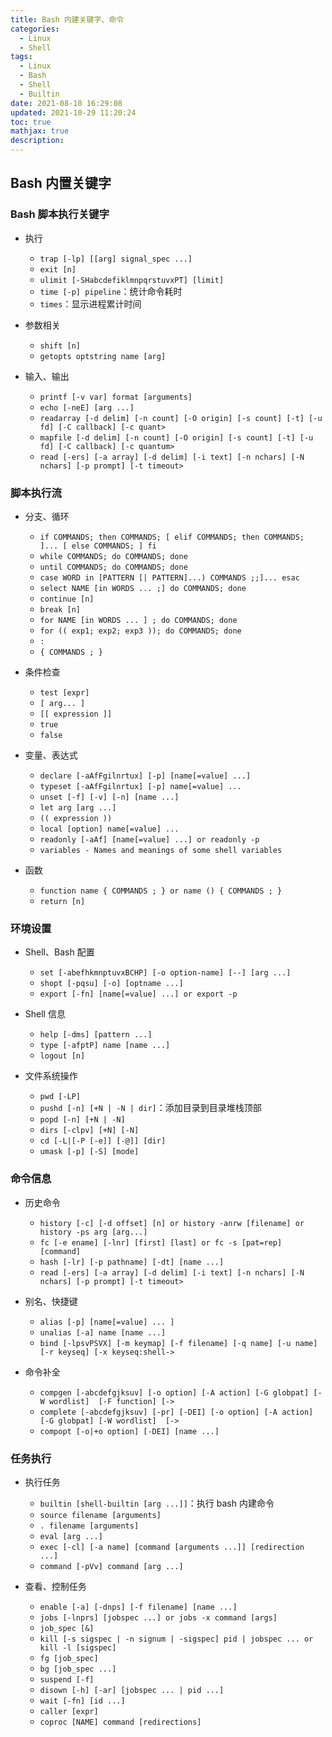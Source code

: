 ```yaml
---
title: Bash 内建关键字、命令
categories:
  - Linux
  - Shell
tags:
  - Linux
  - Bash
  - Shell
  - Builtin
date: 2021-08-10 16:29:08
updated: 2021-10-29 11:20:24
toc: true
mathjax: true
description: 
---
```


##	Bash 内置关键字

###	Bash 脚本执行关键字

-	执行
	-	`trap [-lp] [[arg] signal_spec ...]`
	-	`exit [n]`
	-	`ulimit [-SHabcdefiklmnpqrstuvxPT] [limit]`
	-	`time [-p] pipeline`：统计命令耗时
	-	`times`：显示进程累计时间

-	参数相关
	-	`shift [n]`
	-	`getopts optstring name [arg]`

-	输入、输出
	-	`printf [-v var] format [arguments]`
	-	`echo [-neE] [arg ...]`
	-	`readarray [-d delim] [-n count] [-O origin] [-s count] [-t] [-u fd] [-C callback] [-c quant>`
	-	`mapfile [-d delim] [-n count] [-O origin] [-s count] [-t] [-u fd] [-C callback] [-c quantum>`
	-	`read [-ers] [-a array] [-d delim] [-i text] [-n nchars] [-N nchars] [-p prompt] [-t timeout>`

###	脚本执行流

-	分支、循环
	-	`if COMMANDS; then COMMANDS; [ elif COMMANDS; then COMMANDS; ]... [ else COMMANDS; ] fi`
	-	`while COMMANDS; do COMMANDS; done`
	-	`until COMMANDS; do COMMANDS; done`
	-	`case WORD in [PATTERN [| PATTERN]...) COMMANDS ;;]... esac`
	-	`select NAME [in WORDS ... ;] do COMMANDS; done`
	-	`continue [n]`
	-	`break [n]`
	-	`for NAME [in WORDS ... ] ; do COMMANDS; done`
	-	`for (( exp1; exp2; exp3 )); do COMMANDS; done`
	-	`:`
	-	`{ COMMANDS ; }`

-	条件检查
	-	`test [expr]`
	-	`[ arg... ]`
	-	`[[ expression ]]`
	-	`true`
	-	`false`

-	变量、表达式
	-	`declare [-aAfFgilnrtux] [-p] [name[=value] ...]`
	-	`typeset [-aAfFgilnrtux] [-p] name[=value] ...`
	-	`unset [-f] [-v] [-n] [name ...]`
	-	`let arg [arg ...]`
	-	`(( expression ))`
	-	`local [option] name[=value] ...`
	-	`readonly [-aAf] [name[=value] ...] or readonly -p`
	-	`variables - Names and meanings of some shell variables`

-	函数
	-	`function name { COMMANDS ; } or name () { COMMANDS ; }`
	-	`return [n]`

###	环境设置

-	Shell、Bash 配置
	-	`set [-abefhkmnptuvxBCHP] [-o option-name] [--] [arg ...]`
	-	`shopt [-pqsu] [-o] [optname ...]`
	-	`export [-fn] [name[=value] ...] or export -p`

-	Shell 信息
	-	`help [-dms] [pattern ...]`
	-	`type [-afptP] name [name ...]`
	-	`logout [n]`

-	文件系统操作
	-	`pwd [-LP]`
	-	`pushd [-n] [+N | -N | dir]`：添加目录到目录堆栈顶部
	-	`popd [-n] [+N | -N]`
	-	`dirs [-clpv] [+N] [-N]`
	-	`cd [-L|[-P [-e]] [-@]] [dir]`
	-	`umask [-p] [-S] [mode]`

###	命令信息

-	历史命令
	-	`history [-c] [-d offset] [n] or history -anrw [filename] or history -ps arg [arg...]`
	-	`fc [-e ename] [-lnr] [first] [last] or fc -s [pat=rep] [command]`
	-	`hash [-lr] [-p pathname] [-dt] [name ...]`
	-	`read [-ers] [-a array] [-d delim] [-i text] [-n nchars] [-N nchars] [-p prompt] [-t timeout>`

-	别名、快捷键
	-	`alias [-p] [name[=value] ... ]`
	-	`unalias [-a] name [name ...]`
	-	`bind [-lpsvPSVX] [-m keymap] [-f filename] [-q name] [-u name] [-r keyseq] [-x keyseq:shell->`

-	命令补全
	-	`compgen [-abcdefgjksuv] [-o option] [-A action] [-G globpat] [-W wordlist]  [-F function] [->`
	-	`complete [-abcdefgjksuv] [-pr] [-DEI] [-o option] [-A action] [-G globpat] [-W wordlist]  [->`
	-	`compopt [-o|+o option] [-DEI] [name ...]`

###	任务执行

-	执行任务
	-	`builtin [shell-builtin [arg ...]]`：执行 bash 内建命令
	-	`source filename [arguments]`
	-	`. filename [arguments]`
	-	`eval [arg ...]`
	-	`exec [-cl] [-a name] [command [arguments ...]] [redirection ...]`
	-	`command [-pVv] command [arg ...]`

-	查看、控制任务
	-	`enable [-a] [-dnps] [-f filename] [name ...]`
	-	`jobs [-lnprs] [jobspec ...] or jobs -x command [args]`
	-	`job_spec [&]`
	-	`kill [-s sigspec | -n signum | -sigspec] pid | jobspec ... or kill -l [sigspec]`
	-	`fg [job_spec]`
	-	`bg [job_spec ...]`
	-	`suspend [-f]`
	-	`disown [-h] [-ar] [jobspec ... | pid ...]`
	-	`wait [-fn] [id ...]`
	-	`caller [expr]`
	-	`coproc [NAME] command [redirections]`



